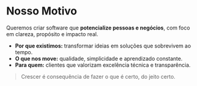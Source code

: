 # Nosso Motivo

Queremos criar software que **potencialize pessoas e negócios**, com foco em clareza, propósito e impacto real.

- **Por que existimos:** transformar ideias em soluções que sobrevivem ao tempo.
- **O que nos move:** qualidade, simplicidade e aprendizado constante.
- **Para quem:** clientes que valorizam excelência técnica e transparência.

> Crescer é consequência de fazer o que é certo, do jeito certo.
